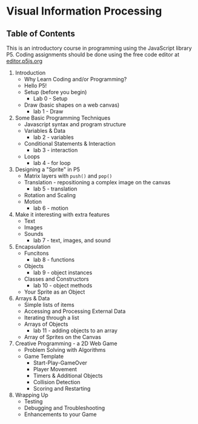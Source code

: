 <link href="markdown.css" rel="stylesheet"></link> 

# Visual Information Processing
## Table of Contents

This is an introductory course in programming using the JavaScript library P5. Coding assignments should be done using the free code editor at <a href="https://editor.p5js.org" target="_blank">editor.p5js.org</a>

1. Introduction
    * Why Learn Coding and/or Programming?
    * Hello P5!
    * Setup (before you begin)
        * Lab 0 - Setup
    * Draw (basic shapes on a web canvas)
        * lab 1 - Draw
2. Some Basic Programming Techniques
    * Javascript syntax and program structure
    * Variables & Data
        * lab 2 - variables
    * Conditional Statements & Interaction
        * lab 3 - interaction
    * Loops
        * lab 4 - for loop
3. Designing a "Sprite" in P5
    * Matrix layers with `push()` and `pop()`
    * Translation - repositioning a complex image on the canvas
        * lab 5 - translation
    * Rotation and Scaling
    * Motion
        * lab 6 - motion
4. Make it interesting with extra features
    * Text
    * Images
    * Sounds
        * lab 7 - text, images, and sound
5. Encapsulation
    * Funcitons
        * lab 8 - functions
    * Objects
        * lab 9 - object instances
    * Classes and Constructors
        * lab 10 - object methods
    * Your Sprite as an Object
6. Arrays & Data
    * Simple lists of items
    * Accessing and Processing External Data
    * Iterating through a list
    * Arrays of Objects
        * lab 11 - adding objects to an array
    * Array of Sprites on the Canvas
7. Creative Programming - a 2D Web Game
    * Problem Solving with Algorithms
    * Game Template
        * Start-Play-GameOver
        * Player Movement
        * Timers & Additional Objects
        * Collision Detection
        * Scoring and Restarting
8. Wrapping Up
    * Testing
    * Debugging and Troubleshooting
    * Enhancements to your Game